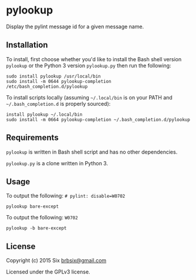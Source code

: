 # pylookup

Display the pylint message id for a given message name.

Installation
------------

To install, first choose whether you'd like to install the Bash shell version `pylookup` or the Python 3 version `pylookup.py` then run the following:

    sudo install pylookup /usr/local/bin
    sudo install -m 0644 pylookup-completion /etc/bash_completion.d/pylookup

To install scripts locally (assuming `~/.local/bin` is on your PATH and `~/.bash_completion.d` is properly sourced):

    install pylookup ~/.local/bin
    sudo install -m 0664 pylookup-completion ~/.bash_completion.d/pylookup


Requirements
------------

`pylookup` is written in Bash shell script and has no other dependencies.

`pylookup.py` is a clone written in Python 3.

Usage
-----

To output the following: `# pylint: disable=W0702`

    pylookup bare-except

To output the following: `W0702`

    pylookup -b bare-except

License
-------

Copyright (c) 2015 Six <brbsix@gmail.com>

Licensed under the GPLv3 license.
